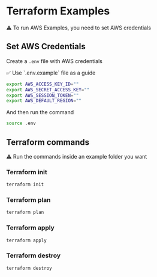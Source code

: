 # Terraform Examples

<aside>
⚠️ To run AWS Examples, you need to set AWS credentials

</aside>

## Set AWS Credentials

Create a `.env` file with AWS credentials

<aside>
✅ Use `.env.example` file as a guide

</aside>

```bash
export AWS_ACCESS_KEY_ID=""
export AWS_SECRET_ACCESS_KEY=""
export AWS_SESSION_TOKEN=""
export AWS_DEFAULT_REGION=""
```

And then run the command

```bash
source .env
```

## Terraform commands

<aside>
⚠️ Run the commands inside an example folder you want

</aside>

### Terraform init

```bash
terraform init
```

### Terraform plan

```bash
terraform plan
```

### Terraform apply

```bash
terraform apply
```

### Terraform destroy

```bash
terraform destroy
```